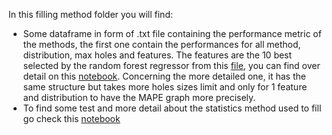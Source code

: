 In this filling method folder you will find:
* Some dataframe in form of .txt file containing the performance metric of the methods, the first one contain the performances for all method, distribution, max holes  and features. The features are the 10 best selected by the random forest regressor from this [file](https://github.com/alexphil12/Energy-forcasting-udla-fin/blob/main/grid-search%20optimisation/Optimization_of_hyperparameters.ipynb), you can find over detail on this [notebook](./choice_of_model_to_fill.ipynb). Concerning the more detailed one, it has the same structure but takes more holes sizes limit and only for 1 feature and distribution to have the MAPE graph more precisely.
*  To find some test and more detail about the statistics method used to fill go check this [notebook]()
